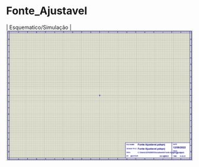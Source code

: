 # Fonte_Ajustavel

| Esquematico/Simulação |
![Esquematico/Simulação](https://github.com/LucasMedeiros01/Fonte_Ajustavel/blob/main/Fonte%20Ajustavel.PNG)
